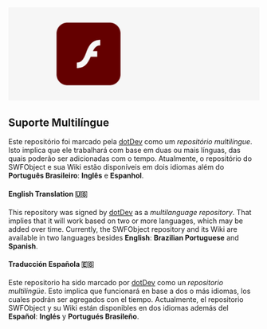 <div align="center">
    <img src="https://raw.githubusercontent.com/dotDevGroup/SWFObject/main/images/header.gif"/>
</div>

## Suporte Multilíngue
Este repositório foi marcado pela [dotDev](https://github.com/dotDevGroup) como um *repositório multilíngue*. Isto implica que ele trabalhará com base em duas ou mais línguas, das quais poderão ser adicionadas com o tempo. Atualmente, o repositório do SWFObject e sua Wiki estão disponíveis em dois idiomas além do **Português Brasileiro**: **Inglês** e **Espanhol**. 

#### English Translation :us:
This repository was signed by [dotDev](https://github.com/dotDevGroup) as a *multilanguage repository*. That implies that it will work based on two or more languages, which may be added over time. Currently, the SWFObject repository and its Wiki are available in two languages besides **English**: **Brazilian Portuguese** and **Spanish**.

#### Traducción Española :es:
Este repositorio ha sido marcado por [dotDev](https://github.com/dotDevGroup) como un *repositorio multilingüe*. Esto implica que funcionará en base a dos o más idiomas, los cuales podrán ser agregados con el tiempo. Actualmente, el repositorio SWFObject y su Wiki están disponibles en dos idiomas además del **Español**: **Inglés** y **Portugués Brasileño**.

## 
